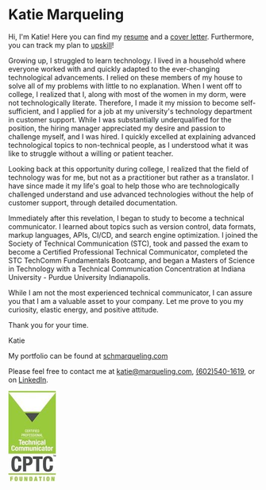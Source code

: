 # Katie Marqueling
Hi, I'm Katie! Here you can find my 
[resume](https://github.com/katiemarqueling/Career/blob/main/Resume%26CoverLetter/MarquelingResume.pdf) and a 
[cover letter](https://github.com/katiemarqueling/Career/blob/main/Resume%26CoverLetter/MarquelingCoverLetter.pdf). Furthermore, you can track my plan to [upskill](https://github.com/katiemarqueling/Career/blob/main/UpskillChecklist.md)!

Growing up, I struggled to learn technology. I lived in a household where everyone worked with and quickly adapted to the ever-changing technological advancements. I relied on these members of my house to solve all of my problems with little to no explanation. When I went off to college, I realized that I, along with most of the women in my dorm, were not technologically literate. Therefore, I made it my mission to become self-sufficient, and I applied for a job at my university's technology department in customer support. While I was substantially underqualified for the position, the hiring manager appreciated my desire and passion to challenge myself, and I was hired. I quickly excelled at explaining advanced technological topics to non-technical people, as I understood what it was like to struggle without a willing or patient teacher.

Looking back at this opportunity during college, I realized that the field of technology was for me, but not as a practitioner but rather as a translator. I have since made it my life's goal to help those who are technologically challenged understand and use advanced technologies without the help of customer support, through detailed documentation. 

Immediately after this revelation, I began to study to become a technical communicator. I learned about topics such as version control, data formats, markup languages, APIs, CI/CD, and search engine optimization. I joined the Society of Technical Communication (STC), took and passed the exam to become a Certified Professional Technical Communicator, completed the STC TechComm Fundamentals Bootcamp, and began a Masters of Science in Technology with a Technical Communication Concentration at Indiana University - Purdue University Indianapolis.

While I am not the most experienced technical communicator, I can assure you that I am a valuable asset to your company. Let me prove to you my curiosity, elastic energy, and positive attitude.

Thank you for your time.

Katie

My portfolio can be found at [schmarqueling.com](scharqueling.com)

Please feel free to contact me at katie@marqueling.com, <a href="tel:+16025401619"> (602)540-1619</a>, or on 
[LinkedIn](https://www.linkedin.com/in/katiemarqueling/).

[![Picture](https://github.com/katiemarqueling/Career/blob/main/UpskillLearning/PicturesToEmbed/CPTC_Foundational.jpg?raw=true) <br>](https://www.credly.com/badges/2a50be9c-a3c5-48a2-8c39-a9bcba40c9f6/linked_in_profile)